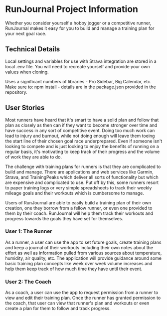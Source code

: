 # RunJournal Project Information

Whether you consider yourself a hobby jogger or a competitive runner, RunJournal makes it easy for you to build and manage a training plan for your next goal race.

## Technical Details

Local settings and variables for use with Strava integration are stored in a local .env file. You will need to recreate yourself and provide your own values when cloning.

Uses a significant numbers of libraries - Pro Sidebar, Big Calendar, etc. Make sure to: npm install - details are in the package.json provided in the repository.

## User Stories

Most runners have heard that it's smart to have a solid plan and follow that plan as closely as then can if they want to become stronger over time and have success in any sort of competitive event. Doing too much work can lead to injury and burnout, while not doing enough will leave them toeing the start line of their chosen goal race underprepared. Even if someone isn't looking to compete and is just looking to enjoy the benefits of running on a regular basis, it's motivating to keep track of their progress and the volume of work they are able to do.

The challenge with training plans for runners is that they are complicated to build and manage. There are applications and web services like Garmin, Strava, and TrainingPeaks which deliver all sorts of functionality but which are expensive and complicated to use. Put off by this, some runners resort to paper training logs or very simple spreadsheets to track their weekly mileage goals and their workouts which is cumbersome to manage.

Users of RunJournal are able to easily build a training plan of their own creation, one they borrow from a fellow runner, or even one provided to them by their coach. RunJournal will help them track their workouts and progress towards the goals they have set for themselves. 

### User 1: The Runner

As a runner, a user can use the app to set future goals, create training plans and keep a journal of their workouts including their own notes about the effort as well as information pulled from various sources about temperature, humidity, air quality, etc. The application will provide guidance around some basic training plan concepts like week over week volume increases and help them keep track of how much time they have until their event.

### User 2: The Coach

As a coach, a user can use the app to request permission from a runner to view and edit their training plan. Once the runner has granted permission to the coach, that user can view that runner's plan and workouts or even create a plan for them to follow and track progress.


